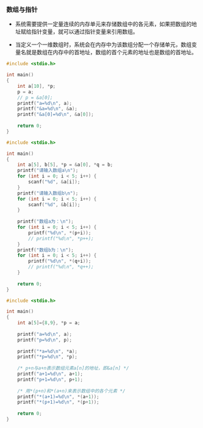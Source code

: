 ### 数组与指针

* 系统需要提供一定量连续的内存单元来存储数组中的各元素，如果把数组的地址赋给指针变量，就可以通过指针变量来引用数组。

* 当定义一个一维数组时，系统会在内存中为该数组分配一个存储单元，数组变量名就是数组在内存中的首地址，数组的首个元素的地址也是数组的首地址。
```c
#include <stdio.h>

int main()
{
	int a[10], *p;
	p = a;
	// p = &a[0];
	printf("a=%d\n", a);
	printf("&a=%d\n", &a);
	printf("&a[0]=%d\n", &a[0]);
	
	return 0;
}
```

```c
#include <stdio.h>

int main()
{
	int a[5], b[5], *p = &a[0], *q = b;
	printf("请输入数组a\n");
	for (int i = 0; i < 5; i++) {
		scanf("%d", &a[i]);
	}
	printf("请输入数组b\n");
	for (int i = 0; i < 5; i++) {
		scanf("%d", &b[i]);
	}
	
	printf("数组a为：\n");
	for (int i = 0; i < 5; i++) {
		printf("%d\n", *(p+i));
		// printf("%d\n", *p++);
	}
	printf("数组b为：\n");
	for (int i = 0; i < 5; i++) {
		printf("%d\n", *(q+i));
		// printf("%d\n", *q++);
	}
	
	return 0;
}
```

```c
#include <stdio.h>

int main()
{
	int a[5]={8,9}, *p = a;
	
	printf("a=%d\n", a);
	printf("p=%d\n", p);
	
	printf("*a=%d\n", *a);
	printf("*p=%d\n", *p);
	
	/* p+n与a+n表示数组元素a[n]的地址，即&a[n] */
	printf("a+1=%d\n", a+1);
	printf("p+1=%d\n", p+1);
	
	/* 用*(p+n)和*(a+n)来表示数组中的各个元素 */
	printf("*(a+1)=%d\n", *(a+1));
	printf("*(p+1)=%d\n", *(p+1));
	
	return 0;
}
```

